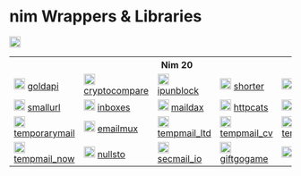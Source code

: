 # nim Wrappers & Libraries
<img src="https://img.shields.io/badge/NIM-FFC200?style=for-the-badge&logo=nim&logoColor=white" height="20px">
<table>
    <tr> <th colspan="5">Nim 20</th> </tr>
    <tr>
      <td>
        <img src="https://gold-api.com/icon.png" height="20px" alt="goldapi" onerror="this.src='https://github.com/favicon.ico'">
        <a href="https://github.com/l0v3m0n3y/goldapi" target="_blank"> goldapi </a>
      </td>
      <td>
        <img src="https://www.cryptocompare.com/media/20562/favicon.png" height="20px" alt="cryptocompare" onerror="this.src='https://github.com/favicon.ico'">
        <a href="https://github.com/l0v3m0n3y/cryptocompare" target="_blank"> cryptocompare </a>
      </td>
      <td>
        <img src="https://ipunblock.com/apple-icon-57x57.png" height="20px" alt="ipunblock" onerror="this.src='https://github.com/favicon.ico'">
        <a href="https://github.com/l0v3m0n3y/ipunblock" target="_blank"> ipunblock </a>
      </td>
      <td>
        <img src="https://cdn.shorter.me/assets/img/logo/favicon.png" height="20px" alt="shorter" onerror="this.src='https://github.com/favicon.ico'">
        <a href="https://github.com/l0v3m0n3y/shorter" target="_blank"> shorter </a>
      </td>
      <td>
        <img src="https://tiny.owlbyte.org/new/favicon-ico.png" height="20px" alt="owlbyte" onerror="this.src='https://github.com/favicon.ico'">
        <a href="https://github.com/l0v3m0n3y/owlbyte" target="_blank"> owlbyte </a>
      </td>
    </tr>
    <td>
        <img src="https://smallurl.in/apple-touch-icon.png" height="20px" alt="smallurl" onerror="this.src='https://github.com/favicon.ico'">
        <a href="https://github.com/l0v3m0n3y/smallurl" target="_blank"> smallurl </a>
    <td>
        <img src="https://inboxes.com/images/favicon.svg" height="20px" alt="inboxes" onerror="this.src='https://github.com/favicon.ico'">
        <a href="https://github.com/l0v3m0n3y/inboxes" target="_blank"> inboxes </a>
    </td>
    <td>
        <img src="https://maildax.com/favicon.ico" height="20px" alt="maildax" onerror="this.src='https://github.com/favicon.ico'">
        <a href="https://github.com/l0v3m0n3y/maildax" target="_blank"> maildax </a>
    </td>
    <td>
        <img src="https://httpcats.com/static/icons/cat.svg" height="20px" alt="httpcats" onerror="this.src='https://github.com/favicon.ico'">
        <a href="https://github.com/l0v3m0n3y/httpcats" target="_blank"> httpcats </a> 
    <td>
        <img src="https://etempmail.com/assets/img/fav/apple-icon-60x60.png" height="20px" alt="etempmail" onerror="this.src='https://github.com/favicon.ico'">
        <a href="https://github.com/l0v3m0n3y/etempmail" target="_blank"> etempmail </a>
    </td>
    <tr>
        <td>
        <img src="https://temporarymail.cc/assets/image/favicon.ico" height="20px" alt="temporarymail" onerror="this.src='https://github.com/favicon.ico'">
        <a href="https://github.com/l0v3m0n3y/temporarymail" target="_blank"> temporarymail </a>
    </td>
        <td>
        <img src="https://emailmux.com/static/favicon.png" height="20px" alt="emailmux" onerror="this.src='https://github.com/favicon.ico'">
        <a href="https://github.com/l0v3m0n3y/emailmux" target="_blank"> emailmux </a>
    </td>
        <td>
        <img src="https://tempmail.ltd/assets/themes/basic/img/favicon.png" height="20px" alt="tempmail_ltd" onerror="this.src='https://github.com/favicon.ico'">
        <a href="https://github.com/l0v3m0n3y/tempmail_ltd" target="_blank"> tempmail_ltd </a>
    </td>
        <td>
        <img src="https://tempmail.cv/icon.png" height="20px" alt="tempmail_cv" onerror="this.src='https://github.com/favicon.ico'">
        <a href="https://github.com/l0v3m0n3y/tempmail_cv" target="_blank"> tempmail_cv </a>
    </td>
        <td>
        <img src="https://tempmail.fish/images/favicon.ico" height="20px" alt="tempmail_fish" onerror="this.src='https://github.com/favicon.ico'">
        <a href="https://github.com/l0v3m0n3y/tempmail_fish" target="_blank"> tempmail_fish </a>
    </td>
    </tr> 
        <td>
        <img src="https://tempmail.now/static/favicon-256x256.png" height="20px" alt="tempmail_now" onerror="this.src='https://github.com/favicon.ico'">
        <a href="https://github.com/l0v3m0n3y/tempmail_now" target="_blank"> tempmail_now </a>
    </td>
        <td>
        <img src="https://nullsto.edu.pl/assets/themes/basic/img/xfavicon.png,qt=1761763134.pagespeed.ic.LICMHPTne7.webp" height="20px" alt="nullsto" onerror="this.src='https://github.com/favicon.ico'">
        <a href="https://github.com/l0v3m0n3y/nullsto" target="_blank"> nullsto </a>
        <td>
        <img src="https://www.1secmail.io/assets/themes/basic/img/favicon.png" height="20px" alt="secmail_io" onerror="this.src='https://github.com/favicon.ico'">
        <a href="https://github.com/l0v3m0n3y/secmail_io" target="_blank"> secmail_io </a>
    </td> 
    <td>
        <img src="https://cdn4.telesco.pe/file/EuQogDUAzv4mAAm5xYx6QfUpdV-KoOd1pHHT9IchULwRLCTsbsxc_o7Sfw-0zjO0Zittho865rsB-GAJvfPiU5Vy82yg1wTKcQVKZcfYxpyJoXgCOa2kw-gOKIazdIn15Y_Lg2qN8kU1E8cpspBCB56yXKB92VEcdr3Pq_-baxG_pK4_9XFvjuiVhQQv-XPMZHN6CeS2ZHcu5-wUeVNTmVzf-IwhUAJyejyj921gtPxQmJTFWYm7r3n_wdaTYG3uiPNCsCw-3HUrTywQUILSSfc7ZXOKZ8bN0OMMbdagfUPB-DjYTJkV0HReeU8DWKO7-BJ0RxWY6c5dHb6fzmuh4g.jpg" height="20px" alt="giftgogame" onerror="this.src='https://github.com/favicon.ico'">
        <a href="https://github.com/l0v3m0n3y/giftgogame" target="_blank"> giftgogame </a>
    </td>  
    <td>
        <img src="https://giftsbattle.com/favicon.svg" height="20px" alt="giftsbattle" onerror="this.src='https://github.com/favicon.ico'">
        <a href="https://github.com/l0v3m0n3y/giftsbattle" target="_blank"> giftsbattle </a>
    </td>
    <tr>
</table>
